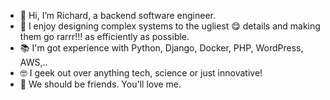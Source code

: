 - 👋 Hi, I’m Richard, a backend software engineer.
- 💓 I enjoy designing complex systems to the ugliest 😋 details
     and making them go rarrr!!! as efficiently as possible.
- 📚 I'm got experience with Python, Django, Docker, PHP, WordPress, AWS,..
- 🤓 I geek out over anything tech, science or just innovative!
- 💞️ We should be friends. You'll love me.

<!---
richardoyelabi/richardoyelabi is a ✨ special ✨ repository because its `README.md` (this file) appears on your GitHub profile.
You can click the Preview link to take a look at your changes.
--->
